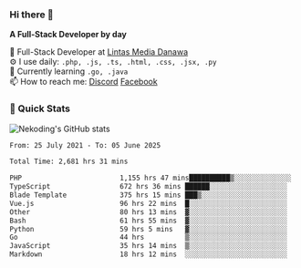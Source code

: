 ### Hi there 👋

**A Full-Stack Developer by day**

🔭 Full-Stack Developer at [Lintas Media Danawa](https://www.lintasmediadanawa.com/)  
⚙️ I use daily: `.php, .js, .ts, .html, .css, .jsx, .py`  
🌱 Currently learning `.go, .java`  
📫 How to reach me: [Discord](https://discordapp.com/users/984448732999327766)  [Facebook](https://fb.me/tyvandi)  

### 🚀 Quick Stats  

![Nekoding's GitHub stats](https://github-readme-stats.vercel.app/api?username=nekoding&show_icons=true)

<!--START_SECTION:waka-->

```txt
From: 25 July 2021 - To: 05 June 2025

Total Time: 2,681 hrs 31 mins

PHP                        1,155 hrs 47 mins██████████▒░░░░░░░░░░░░░░   41.85 %
TypeScript                 672 hrs 36 mins ██████░░░░░░░░░░░░░░░░░░░   24.35 %
Blade Template             375 hrs 15 mins ███▒░░░░░░░░░░░░░░░░░░░░░   13.59 %
Vue.js                     96 hrs 22 mins  █░░░░░░░░░░░░░░░░░░░░░░░░   03.49 %
Other                      80 hrs 13 mins  ▓░░░░░░░░░░░░░░░░░░░░░░░░   02.90 %
Bash                       61 hrs 55 mins  ▓░░░░░░░░░░░░░░░░░░░░░░░░   02.24 %
Python                     59 hrs 5 mins   ▓░░░░░░░░░░░░░░░░░░░░░░░░   02.14 %
Go                         44 hrs          ▒░░░░░░░░░░░░░░░░░░░░░░░░   01.59 %
JavaScript                 35 hrs 14 mins  ▒░░░░░░░░░░░░░░░░░░░░░░░░   01.28 %
Markdown                   18 hrs 12 mins  ░░░░░░░░░░░░░░░░░░░░░░░░░   00.66 %
```

<!--END_SECTION:waka-->

<!--
**nekoding/nekoding** is a ✨ _special_ ✨ repository because its `README.md` (this file) appears on your GitHub profile.

Here are some ideas to get you started:

- 🔭 I’m currently working on ...
- 🌱 I’m currently learning ...
- 👯 I’m looking to collaborate on ...
- 🤔 I’m looking for help with ...
- 💬 Ask me about ...
- 📫 How to reach me: ...
- 😄 Pronouns: ...
- ⚡ Fun fact: ...
-->
